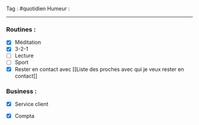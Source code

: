 Tag : #quotidien 
Humeur : 
***

### Routines : 
- [x] Méditation
- [x] 3-2-1
- [ ] Lecture
- [ ] Sport
- [x] Rester en contact avec [[Liste des proches avec qui je veux rester en contact]]

### Business : 
- [x] Service client 
- [x] Compta 

